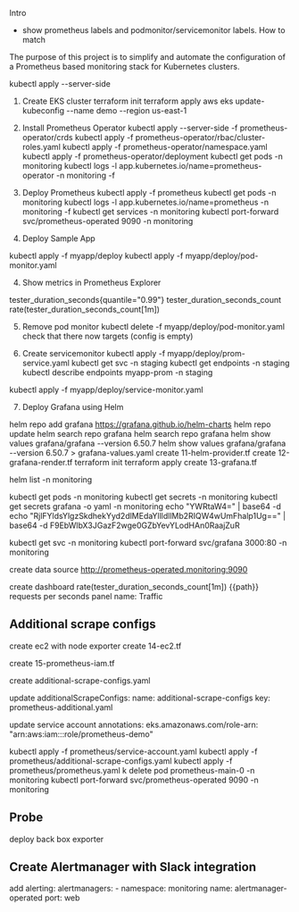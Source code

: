 Intro

- show prometheus labels and podmonitor/servicemonitor labels. How to match

The purpose of this project is to simplify and automate the configuration of a Prometheus based monitoring stack for Kubernetes clusters.

kubectl apply --server-side


1. Create EKS cluster
terraform init
terraform apply
aws eks update-kubeconfig --name demo --region us-east-1

2. Install Prometheus Operator
kubectl apply --server-side -f prometheus-operator/crds
kubectl apply -f prometheus-operator/rbac/cluster-roles.yaml
kubectl apply -f prometheus-operator/namespace.yaml
kubectl apply -f prometheus-operator/deployment
kubectl get pods -n monitoring
kubectl logs -l app.kubernetes.io/name=prometheus-operator -n monitoring -f

2. Deploy Prometheus
kubectl apply -f prometheus
kubectl get pods -n monitoring
kubectl logs -l app.kubernetes.io/name=prometheus -n monitoring -f
kubectl get services -n monitoring
kubectl port-forward svc/prometheus-operated 9090 -n monitoring


3. Deploy Sample App

kubectl apply -f myapp/deploy
kubectl apply -f myapp/deploy/pod-monitor.yaml

4. Show metrics in Prometheus Explorer

tester_duration_seconds{quantile="0.99"}
tester_duration_seconds_count
rate(tester_duration_seconds_count[1m])

5. Remove pod monitor
kubectl delete -f myapp/deploy/pod-monitor.yaml
check that there now targets (config is empty)

6. Create servicemonitor
kubectl apply -f myapp/deploy/prom-service.yaml
kubectl get svc -n staging
kubectl get endpoints -n staging
kubectl describe endpoints myapp-prom -n staging

kubectl apply -f myapp/deploy/service-monitor.yaml

7. Deploy Grafana using Helm

helm repo add grafana https://grafana.github.io/helm-charts
helm repo update
helm search repo grafana
helm search repo grafana
helm show values grafana/grafana --version 6.50.7
helm show values grafana/grafana --version 6.50.7 > grafana-values.yaml
create 11-helm-provider.tf
create 12-grafana-render.tf
terraform init
terraform apply
create 13-grafana.tf

helm list -n monitoring

kubectl get pods -n monitoring
kubectl get secrets -n monitoring
kubectl get secrets grafana -o yaml -n monitoring
echo "YWRtaW4=" | base64 -d
echo "RjlFYldsYlgzSkdhekYyd2dlMEdaYllldllMb2RIQW4wUmFhalp1Ug==" | base64 -d
F9EbWlbX3JGazF2wge0GZbYevYLodHAn0RaajZuR

kubectl get svc -n monitoring
kubectl port-forward svc/grafana 3000:80 -n monitoring

create data source
http://prometheus-operated.monitoring:9090

create dashboard
rate(tester_duration_seconds_count[1m])
{{path}}
requests per seconds
panel name: Traffic


## Additional scrape configs

create ec2 with node exporter
create 14-ec2.tf

create 15-prometheus-iam.tf

create additional-scrape-configs.yaml

update
  additionalScrapeConfigs:
    name: additional-scrape-configs
    key: prometheus-additional.yaml

update service account
  annotations:
    eks.amazonaws.com/role-arn: "arn:aws:iam::<acc-id>:role/prometheus-demo"


kubectl apply -f prometheus/service-account.yaml
kubectl apply -f prometheus/additional-scrape-configs.yaml
kubectl apply -f prometheus/prometheus.yaml
k delete pod prometheus-main-0 -n monitoring
kubectl port-forward svc/prometheus-operated 9090 -n monitoring

## Probe
deploy back box exporter


## Create Alertmanager with Slack integration
add
  alerting:
    alertmanagers:
      - namespace: monitoring
        name: alertmanager-operated
        port: web